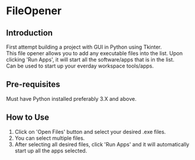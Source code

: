 # FileOpener

## Introduction
First attempt building a project with GUI in Python using Tkinter.\
This file opener allows you to add any executable files into the list. Upon clicking 'Run Apps', it will start all the software/apps that is in the list.\
Can be used to start up your everday workspace tools/apps.

## Pre-requisites
Must have Python installed preferably 3.X and above.

## How to Use
1. Click on 'Open Files' button and select your desired .exe files.
2. You can select multiple files.
3. After selecting all desired files, click 'Run Apps' and it will automatically start up all the apps selected.
